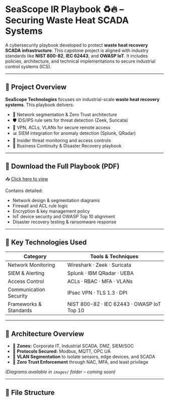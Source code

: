 # SeaScope IR Playbook ♻️🔥 – Securing Waste Heat SCADA Systems

A cybersecurity playbook developed to protect **waste heat recovery SCADA infrastructure**. This capstone project is aligned with industry standards like **NIST 800-82**, **IEC 62443**, and **OWASP IoT**. It includes policies, architecture, and technical implementations to secure industrial control systems (ICS).

---

## 🧠 Project Overview

**SeaScope Technologies** focuses on industrial-scale **waste heat recovery systems**. This playbook delivers:

- 🔐 Network segmentation & Zero Trust architecture
- 🛡️ IDS/IPS rule sets for threat detection (Zeek, Suricata)
- 📶 VPN, ACLs, VLANs for secure remote access
- 📊 SIEM integration for anomaly detection (Splunk, QRadar)
- 🚨 Insider threat monitoring and access controls
- 🔁 Business Continuity & Disaster Recovery playbook

---

## 📄 Download the Full Playbook (PDF)

📥 [Click here to view](./SeaScope_Playbook.pdf)

Contains detailed:
- Network design & segmentation diagrams
- Firewall and ACL rule logic
- Encryption & key management policy
- IoT device security and OWASP Top 10 alignment
- Disaster recovery testing & ransomware response

---

## 🧰 Key Technologies Used

| Category               | Tools & Techniques                            |
|------------------------|-----------------------------------------------|
| Network Monitoring     | Wireshark · Zeek · Suricata                   |
| SIEM & Alerting        | Splunk · IBM QRadar · UEBA                    |
| Access Control         | ACLs · RBAC · MFA · VLANs                     |
| Communication Security | IPsec VPN · TLS 1.3 · DPI                     |
| Frameworks & Standards | NIST 800-82 · IEC 62443 · OWASP IoT Top 10    |

---

## 🧱 Architecture Overview

- 🔹 **Zones:** Corporate IT, Industrial SCADA, DMZ, SIEM/SOC
- 🔹 **Protocols Secured:** Modbus, MQTT, OPC UA
- 🔹 **VLAN Segmentation** to isolate sensors, edge devices, and SCADA
- 🔹 **Zero Trust Enforcement** through NAC, MFA, and least privilege

*(Diagrams available in `images/` folder – coming soon)*

---

## 📂 File Structure

